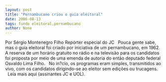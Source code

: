 ```yaml
---
layout: post
title: "Pernambucano criou o guia eleitoral"
date: 2006-08-13
tags: fundo eleitoral,pernambucano
author: None
---
```




Por Sérgio Montenegro Filho
Repórter especial do JC
&nbsp;
Pouca gente sabe, mas o guia eleitoral foi criado por iniciativa de um pernambucano, em 1962. A reserva de um horário gratuito no rádio e na televisão para os candidatos foi proposta por meio de uma emenda de autoria do então deputado federal Osvaldo Lima Filho. 
&nbsp;
No in?cio, os programas eram simples, transmitidos ao vivo, com os candidatos dirigindo-se ao eleitor sem edições ou trucagens.&nbsp;
&nbsp;
Leia mais aqui (assinantes JC e UOL). 